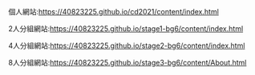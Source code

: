 個人網站:https://40823225.github.io/cd2021/content/index.html

2人分組網站:https://40823225.github.io/stage1-bg6/content/index.html

4人分組網站:https://40823225.github.io/stage2-bg6/content/index.html

8人分組網站:https://40823225.github.io/stage3-bg6/content/About.html
